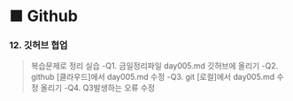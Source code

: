 # ■ Github
### 12. 깃허브 협업
> 복습문제로 정리
>실습
-Q1. 금일정리파일 day005.md 깃허브에 올리기
-Q2. github [클라우드]에서 day005.md 수정
-Q3. git    [로컬]에서 day005.md 수정 올리기
-Q4. Q3발생하는 오류 수정
